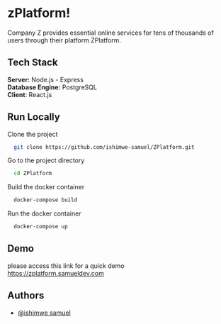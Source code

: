 
# zPlatform!
Company Z provides essential online services for tens of thousands of users through their platform ZPlatform.
## Tech Stack

**Server:** Node.js - Express \
**Database Engine:** PostgreSQL \
**Client**: React.js



## Run Locally

Clone the project

```bash
  git clone https://github.com/ishimwe-samuel/ZPlatform.git
```

Go to the project directory

```bash
  cd ZPlatform
```

Build the docker container

```bash
  docker-compose build
```

Run the docker container

```bash
  docker-compose up
```


## Demo
please access this link for a quick demo \
https://zplatform.samueldev.com


## Authors

- [@ishimwe samuel](https://github.com/ishimwe-samuel)

